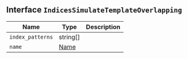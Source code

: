 ## Interface `IndicesSimulateTemplateOverlapping`

| Name | Type | Description |
| - | - | - |
| `index_patterns` | string[] | &nbsp; |
| `name` | [Name](./Name.md) | &nbsp; |
